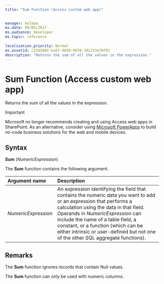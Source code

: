 ```yaml
---
title: "Sum Function (Access custom web app)"
 
 
manager: kelbow
ms.date: 09/05/2017
ms.audience: Developer
ms.topic: reference
  
localization_priority: Normal
ms.assetid: c2345092-ba5f-4030-9070-391233e70f92
description: "Returns the sum of all the values in the expression."
---
```


# Sum Function (Access custom web app)

Returns the sum of all the values in the expression.
  
> [!IMPORTANT]
> Microsoft no longer recommends creating and using Access web apps in SharePoint. As an alternative, consider using [Microsoft PowerApps](https://powerapps.microsoft.com/en-us/) to build no-code business solutions for the web and mobile devices. 
  
## Syntax

 **Sum** (*NumericExpression*) 
  
The **Sum** function contains the following argument. 
  
|**Argument name**|**Description**|
|:-----|:-----|
| *NumericExpression*  <br/> |An expression identifying the field that contains the numeric data you want to add or an expression that performs a calculation using the data in that field. Operands in  *NumericExpression*  can include the name of a table field, a constant, or a function (which can be either intrinsic or user-defined but not one of the other SQL aggregate functions).  <br/> |
   
## Remarks

The **Sum** function ignores records that contain Null values. 
  
The **Sum** function can only be used with numeric columns. 
  

